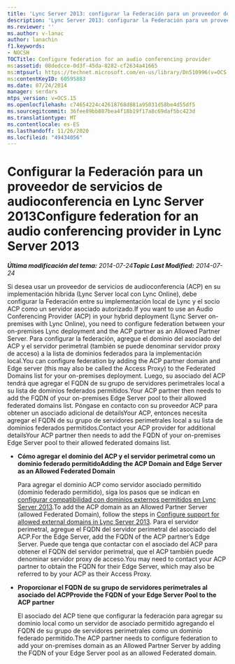 ```yaml
---
title: 'Lync Server 2013: configurar la Federación para un proveedor de servicios de audioconferencia'
description: 'Lync Server 2013: configurar la Federación para un proveedor de servicios de audioconferencia.'
ms.reviewer: ''
ms.author: v-lanac
author: lanachin
f1.keywords:
- NOCSH
TOCTitle: Configure federation for an audio conferencing provider
ms:assetid: 08dedcce-0d3f-45da-8282-cf2634a41665
ms:mtpsurl: https://technet.microsoft.com/en-us/library/Dn510996(v=OCS.15)
ms:contentKeyID: 60595883
ms.date: 07/24/2014
manager: serdars
mtps_version: v=OCS.15
ms.openlocfilehash: c74654224c42618768d881a95031d58be4d55df5
ms.sourcegitcommit: 36fee89bb887bea4f18b19f17a8c69daf5bc423d
ms.translationtype: MT
ms.contentlocale: es-ES
ms.lasthandoff: 11/26/2020
ms.locfileid: "49434056"
---
```

# <a name="configure-federation-for-an-audio-conferencing-provider-in-lync-server-2013"></a><span data-ttu-id="b77f3-103">Configurar la Federación para un proveedor de servicios de audioconferencia en Lync Server 2013</span><span class="sxs-lookup"><span data-stu-id="b77f3-103">Configure federation for an audio conferencing provider in Lync Server 2013</span></span>

<div data-xmlns="http://www.w3.org/1999/xhtml">

<div class="topic" data-xmlns="http://www.w3.org/1999/xhtml" data-msxsl="urn:schemas-microsoft-com:xslt" data-cs="https://msdn.microsoft.com/">

<div data-asp="https://msdn2.microsoft.com/asp">



</div>

<div id="mainSection">

<div id="mainBody"><span data-ttu-id="b77f3-104">

<span> </span></span><span class="sxs-lookup"><span data-stu-id="b77f3-104">

<span> </span></span></span>

<span data-ttu-id="b77f3-105">_**Última modificación del tema:** 2014-07-24_</span><span class="sxs-lookup"><span data-stu-id="b77f3-105">_**Topic Last Modified:** 2014-07-24_</span></span>

<span data-ttu-id="b77f3-106">Si desea usar un proveedor de servicios de audioconferencia (ACP) en su implementación híbrida (Lync Server local con Lync Online), debe configurar la Federación entre su implementación local de Lync y el socio ACP como un servidor asociado autorizado.</span><span class="sxs-lookup"><span data-stu-id="b77f3-106">If you want to use an Audio Conferencing Provider (ACP) in your hybrid deployment (Lync Server on-premises with Lync Online), you need to configure federation between your on-premises Lync deployment and the ACP partner as an Allowed Partner Server.</span></span> <span data-ttu-id="b77f3-107">Para configurar la federación, agregue el dominio del asociado del ACP y el servidor perimetral (también se puede denominar servidor proxy de acceso) a la lista de dominios federados para la implementación local.</span><span class="sxs-lookup"><span data-stu-id="b77f3-107">You can configure federation by adding the ACP partner domain and Edge server (this may also be called the Access Proxy) to the Federated Domains list for your on-premises deployment.</span></span> <span data-ttu-id="b77f3-108">Luego, su asociado del ACP tendrá que agregar el FQDN de su grupo de servidores perimetrales local a su lista de dominios federados permitidos.</span><span class="sxs-lookup"><span data-stu-id="b77f3-108">Your ACP partner then needs to add the FQDN of your on-premises Edge Server pool to their allowed federated domains list.</span></span> <span data-ttu-id="b77f3-109">Póngase en contacto con su proveedor ACP para obtener un asociado adicional de detailsYour ACP, entonces necesita agregar el FQDN de su grupo de servidores perimetrales local a su lista de dominios federados permitidos.</span><span class="sxs-lookup"><span data-stu-id="b77f3-109">Contact your ACP provider for additional detailsYour ACP partner then needs to add the FQDN of your on-premises Edge Server pool to their allowed federated domains list.</span></span>

  - <span data-ttu-id="b77f3-110">**Cómo agregar el dominio del ACP y el servidor perimetral como un dominio federado permitido**</span><span class="sxs-lookup"><span data-stu-id="b77f3-110">**Adding the ACP Domain and Edge Server as an Allowed Federated Domain**</span></span>
    
    <span data-ttu-id="b77f3-111">Para agregar el dominio ACP como servidor asociado permitido (dominio federado permitido), siga los pasos que se indican en [configurar compatibilidad con dominios externos permitidos en Lync Server 2013](lync-server-2013-configure-support-for-allowed-external-domains.md).</span><span class="sxs-lookup"><span data-stu-id="b77f3-111">To add the ACP domain as an Allowed Partner Server (allowed Federated Domain), follow the steps in [Configure support for allowed external domains in Lync Server 2013](lync-server-2013-configure-support-for-allowed-external-domains.md).</span></span> <span data-ttu-id="b77f3-112">Para el servidor perimetral, agregue el FQDN del servidor perimetral del asociado del ACP.</span><span class="sxs-lookup"><span data-stu-id="b77f3-112">For the Edge Server, add the FQDN of the ACP partner’s Edge Server.</span></span> <span data-ttu-id="b77f3-113">Puede que tenga que contactar con el asociado del ACP para obtener el FQDN del servidor perimetral, que el ACP también puede denominar servidor proxy de acceso.</span><span class="sxs-lookup"><span data-stu-id="b77f3-113">You may need to contact your ACP partner to obtain the FQDN for their Edge Server, which may also be referred to by your ACP as their Access Proxy.</span></span>

  - <span data-ttu-id="b77f3-114">**Proporcionar el FQDN de su grupo de servidores perimetrales al asociado del ACP**</span><span class="sxs-lookup"><span data-stu-id="b77f3-114">**Provide the FQDN of your Edge Server Pool to the ACP partner**</span></span>
    
    <span data-ttu-id="b77f3-115">El asociado del ACP tiene que configurar la federación para agregar su dominio local como un servidor de asociado permitido agregando el FQDN de su grupo de servidores perimetrales como un dominio federado permitido.</span><span class="sxs-lookup"><span data-stu-id="b77f3-115">The ACP partner needs to configure federation to add your on-premises domain as an Allowed Partner Server by adding the FQDN of your Edge Server pool as an allowed Federated domain.</span></span>

<span data-ttu-id="b77f3-116"></div>

<span> </span>

</div>

</div>

</span><span class="sxs-lookup"><span data-stu-id="b77f3-116"></div>

<span> </span>

</div>

</div>

</span></span></div>

